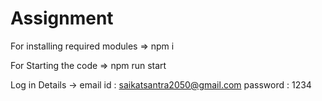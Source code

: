 ﻿# Assignment

For installing required modules => npm i

For Starting the code => npm run start

Log in Details -> 
  email id : saikatsantra2050@gmail.com
  password : 1234
  
 
